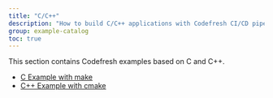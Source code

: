 ```yaml
---
title: "C/C++"
description: "How to build C/C++ applications with Codefresh CI/CD pipelines"
group: example-catalog
toc: true
---
```

This section contains Codefresh examples based on C and C++.

- [C Example with make]({{site.baseurl}}/docs/learn-by-example/cc/c-make)
- [C++ Example with cmake]({{site.baseurl}}/docs/learn-by-example/cc/cpp-cmake)